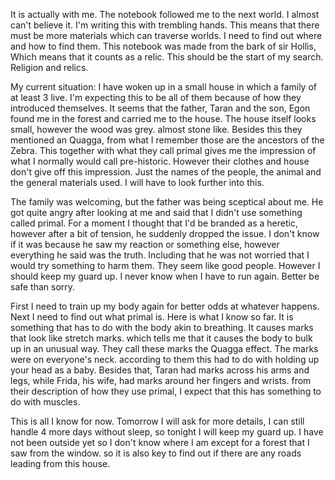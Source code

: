 It is actually with me. The notebook followed me to the next world. I almost can't believe it. I'm writing this with trembling hands. This means that there must be more materials which can traverse worlds. I need to find out where and how to find them. This notebook was made from the bark of sir Hollis, Which means that it counts as a relic. This should be the start of my search. Religion and relics.

My current situation:
I have woken up in a small house in which a family of at least 3 live. I'm expecting this to be all of them because of how they introduced themselves. It seems that the father, Taran and the son, Egon found me in the forest and carried me to the house. 
The house itself looks small, however the wood was grey. almost stone like. Besides this they mentioned an Quagga, from what I remember those are the ancestors of the Zebra. This together with what they call primal gives me the impression of what I normally would call pre-historic. However their clothes and house don't give off this impression. Just the names of the people, the animal and the general materials used. I will have to look further into this.

The family was welcoming, but the father was being sceptical about me. He got quite angry after looking at me and said that I didn't use something called primal. For a moment I thought that I'd be branded as a heretic, however after a bit of tension, he suddenly dropped the issue. I don't know if it was because he saw my reaction or something else, however everything he said was the truth. Including that he was not worried that I would try something to harm them. They seem like good people. However I should keep my guard up. I never know when I have to run again. Better be safe than sorry. 

First I need to train up my body again for better odds at whatever happens. Next I need to find out what primal is. Here is what I know so far.
It is something that has to do with the body akin to breathing.
It causes marks that look like stretch marks. which tells me that it causes the body to bulk up in an unusual way. They call these marks the Quagga effect.
The marks were on everyone's neck. according to them this had to do with holding up your head as a baby. Besides that, Taran had marks across his arms and legs, while Frida, his wife, had marks around her fingers and wrists. from their description of how they use primal, I expect that this has something to do with muscles.

This is all I know for now. Tomorrow I will ask for more details, I can still handle 4 more days without sleep, so tonight I will keep my guard up. I have not been outside yet so I don't know where I am except for a forest that I saw from the window. so it is also key to find out if there are any roads leading from this house.